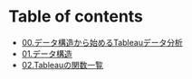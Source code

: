 # Table of contents

* [00.データ構造から始めるTableauデータ分析](README.md)
* [01.データ構造](dta.md)
* [02.Tableauの関数一覧](02tableauno.md)

